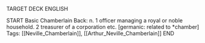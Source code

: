 TARGET DECK
ENGLISH

START
Basic
Chamberlain
Back: n. 1 officer managing a royal or noble household. 2 treasurer of a corporation etc. [germanic: related to *chamber]
Tags: [[Neville_Chamberlain]], [[Arthur_Neville_Chamberlain]]
END
